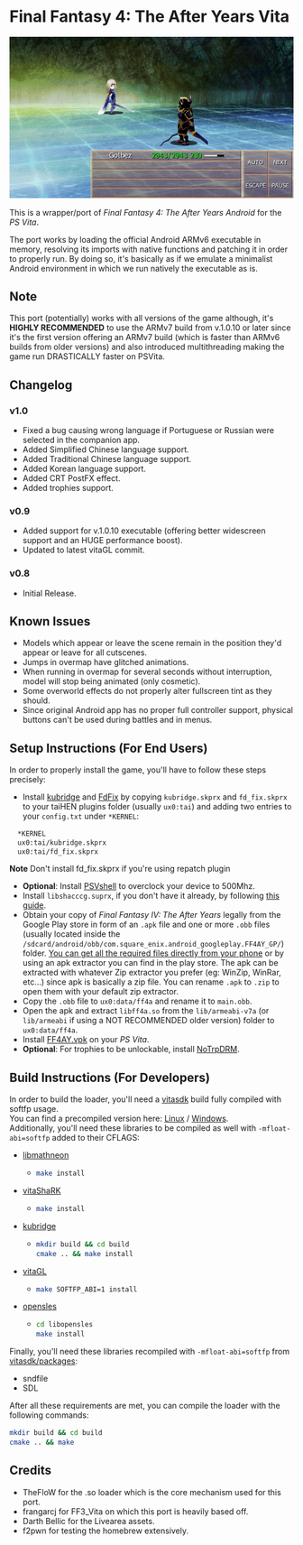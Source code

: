 # Final Fantasy 4: The After Years Vita

<p align="center"><img src="./screenshots/game.png"></p>

This is a wrapper/port of *Final Fantasy 4: The After Years Android* for the *PS Vita*.

The port works by loading the official Android ARMv6 executable in memory, resolving its imports with native functions and patching it in order to properly run.
By doing so, it's basically as if we emulate a minimalist Android environment in which we run natively the executable as is.

## Note

This port (potentially) works with all versions of the game although, it's <b>HIGHLY RECOMMENDED</b> to use the ARMv7 build from v.1.0.10 or later since it's the first version offering an ARMv7 build (which is faster than ARMv6 builds from older versions) and also introduced multithreading making the game run DRASTICALLY faster on PSVita.

## Changelog
### v1.0

- Fixed a bug causing wrong language if Portuguese or Russian were selected in the companion app.
- Added Simplified Chinese language support.
- Added Traditional Chinese language support.
- Added Korean language support.
- Added CRT PostFX effect.
- Added trophies support.

### v0.9

- Added support for v.1.0.10 executable (offering better widescreen support and an HUGE performance boost).
- Updated to latest vitaGL commit.

### v0.8

- Initial Release.

## Known Issues

- Models which appear or leave the scene remain in the position they'd appear or leave for all cutscenes.
- Jumps in overmap have glitched animations.
- When running in overmap for several seconds without interruption, model will stop being animated (only cosmetic).
- Some overworld effects do not properly alter fullscreen tint as they should.
- Since original Android app has no proper full controller support, physical buttons can't be used during battles and in menus.

## Setup Instructions (For End Users)

In order to properly install the game, you'll have to follow these steps precisely:

- Install [kubridge](https://github.com/TheOfficialFloW/kubridge/releases/) and [FdFix](https://github.com/TheOfficialFloW/FdFix/releases/) by copying `kubridge.skprx` and `fd_fix.skprx` to your taiHEN plugins folder (usually `ux0:tai`) and adding two entries to your `config.txt` under `*KERNEL`:
  
```
  *KERNEL
  ux0:tai/kubridge.skprx
  ux0:tai/fd_fix.skprx
```

**Note** Don't install fd_fix.skprx if you're using repatch plugin

- **Optional**: Install [PSVshell](https://github.com/Electry/PSVshell/releases) to overclock your device to 500Mhz.
- Install `libshacccg.suprx`, if you don't have it already, by following [this guide](https://samilops2.gitbook.io/vita-troubleshooting-guide/shader-compiler/extract-libshacccg.suprx).
- Obtain your copy of *Final Fantasy IV: The After Years* legally from the Google Play store in form of an `.apk` file and one or more `.obb` files (usually located inside the `/sdcard/android/obb/com.square_enix.android_googleplay.FF4AY_GP/`) folder. [You can get all the required files directly from your phone](https://stackoverflow.com/questions/11012976/how-do-i-get-the-apk-of-an-installed-app-without-root-access) or by using an apk extractor you can find in the play store. The apk can be extracted with whatever Zip extractor you prefer (eg: WinZip, WinRar, etc...) since apk is basically a zip file. You can rename `.apk` to `.zip` to open them with your default zip extractor.
- Copy the `.obb` file to `ux0:data/ff4a` and rename it to `main.obb`.
- Open the apk and extract `libff4a.so` from the `lib/armeabi-v7a` (or `lib/armeabi` if using a NOT RECOMMENDED older version) folder to `ux0:data/ff4a`.
- Install [FF4AY.vpk](https://github.com/Rinnegatamante/ff4a_vita/releases) on your *PS Vita*.
- **Optional**: For trophies to be unlockable, install [NoTrpDRM](https://github.com/Rinnegatamante/NoTrpDrm).

## Build Instructions (For Developers)

In order to build the loader, you'll need a [vitasdk](https://github.com/vitasdk) build fully compiled with softfp usage.  
You can find a precompiled version here: [Linux](https://github.com/vitasdk/buildscripts/suites/2943994805/artifacts/66184169) / [Windows](https://github.com/vitasdk/buildscripts/suites/2943994805/artifacts/66184170).  
Additionally, you'll need these libraries to be compiled as well with `-mfloat-abi=softfp` added to their CFLAGS:

- [libmathneon](https://github.com/Rinnegatamante/math-neon)

  - ```bash
    make install
    ```

- [vitaShaRK](https://github.com/Rinnegatamante/vitaShaRK)

  - ```bash
    make install
    ```

- [kubridge](https://github.com/TheOfficialFloW/kubridge)

  - ```bash
    mkdir build && cd build
    cmake .. && make install
    ```

- [vitaGL](https://github.com/Rinnegatamante/vitaGL)

  - ````bash
    make SOFTFP_ABI=1 install
    ````

- [opensles](https://github.com/frangarcj/opensles)

  - ````bash
    cd libopensles
    make install
    ````
Finally, you'll need these libraries recompiled with `-mfloat-abi=softfp` from [vitasdk/packages](https://github.com/vitasdk/packages):
- sndfile
- SDL

After all these requirements are met, you can compile the loader with the following commands:

```bash
mkdir build && cd build
cmake .. && make
```

## Credits

- TheFloW for the .so loader which is the core mechanism used for this port.
- frangarcj for FF3_Vita on which this port is heavily based off.
- Darth Bellic for the Livearea assets.
- f2pwn for testing the homebrew extensively.
